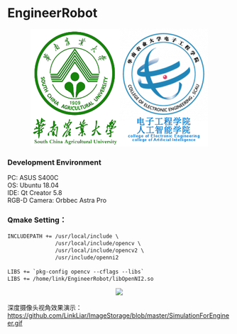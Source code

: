 # EngineerRobot

<div align=center><img src="https://github.com/LinkLiar/ImageStorage/blob/master/SchoolBadge.png" width="200" height="265"/><img src="https://github.com/LinkLiar/ImageStorage/blob/master/CollegeBadge.png" width="200" height="265"/></div>

### Development Environment

PC: ASUS S400C  
OS: Ubuntu 18.04  
IDE: Qt Creator 5.8  
RGB-D Camera: Orbbec Astra Pro  

### Qmake Setting：

    INCLUDEPATH += /usr/local/include \
                   /usr/local/include/opencv \
                   /usr/local/include/opencv2 \
                   /usr/include/openni2
                 
    LIBS += `pkg-config opencv --cflags --libs`
    LIBS += /home/link/EngineerRobot/libOpenNI2.so

<div align=center><img src="https://github.com/LinkLiar/ImageStorage/blob/master/%E5%B7%A5%E7%A8%8B%E6%9C%BA%E5%99%A8%E4%BA%BA%E8%B0%83%E8%AF%95.png"/></div>

深度摄像头视角效果演示：https://github.com/LinkLiar/ImageStorage/blob/master/SimulationForEngineer.gif  
